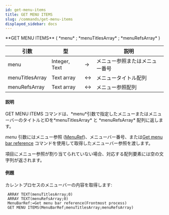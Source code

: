 ```yaml
---
id: get-menu-items
title: GET MENU ITEMS
slug: /commands/get-menu-items
displayed_sidebar: docs
---
```


<!--REF #_command_.GET MENU ITEMS.Syntax-->**GET MENU ITEMS** ( *menu* ; *menuTitlesArray* ; *menuRefsArray* )<!-- END REF-->
<!--REF #_command_.GET MENU ITEMS.Params-->
| 引数 | 型 |  | 説明 |
| --- | --- | --- | --- |
| menu | Integer, Text | &srarr; | メニュー参照またはメニュー番号 |
| menuTitlesArray | Text array | &harr; | メニュータイトル配列 |
| menuRefsArray | Text array | &harr; | メニュー参照配列 |

<!-- END REF-->

#### 説明 

<!--REF #_command_.GET MENU ITEMS.Summary-->GET MENU ITEMS コマンドは、*menu*引数で指定したメニューまたはメニューバーのタイトルとIDを*menuTitlesArray* と *menuRefsArray* 配列に返します。<!-- END REF-->

*menu* 引数にはメニュー参照 ([MenuRef](# "Unique ID (16-character alphanumeric) of a menu"))、メニューバー番号、または[Get menu bar reference](get-menu-bar-reference.md "Get menu bar reference") コマンドを使用して取得したメニューバー参照を渡します。

項目にメニュー参照が割り当てられていない場合、対応する配列要素には空の文字列が返されます。

#### 例題 

カレントプロセスのメニューバーの内容を取得します: 

```4d
 ARRAY TEXT(menuTitlesArray;0)
 ARRAY TEXT(menuRefsArray;0)
 MenuBarRef:=Get menu bar reference(Frontmost process)
 GET MENU ITEMS(MenuBarRef;menuTitlesArray;menuRefsArray)
```
